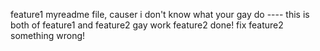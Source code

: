 
feature1 myreadme file, causer i don't know what your gay do
---- this is both of feature1 and feature2 gay work
feature2 done!
fix feature2 something wrong!

